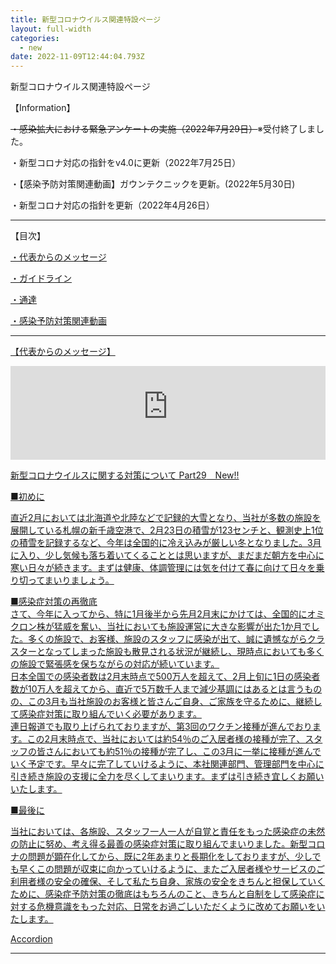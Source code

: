 ```yaml
---
title: 新型コロナウイルス関連特設ページ
layout: full-width
categories:
  - new
date: 2022-11-09T12:44:04.793Z
---
```

<p class="text-lg text-center font-bold">新型コロナウイルス関連特設ページ</p>

<p class="text-xm text-blue-500 text-center font-bold">【Information】</p>

<span class="text-xs"><s>・感染拡大における緊急アンケートの実施（2022年7月29日）</s>※受付終了しました。</span>

<span class="text-xs">・新型コロナ対応の指針をv4.0に更新（2022年7月25日）</span>

<span class="text-xs">・【感染予防対策関連動画】ガウンテクニックを更新。(2022年5月30日)</span>

<span class="text-xs">・新型コロナ対応の指針を更新（2022年4月26日）</span>

<hr>

<p class="text-xm text-blue-500 text-center font-bold">【目次】</span> 



<span class="text-xs text-left text-blue-500 font-bold"><a href="/app/s96da70f606bae585/pa64dad74a5d11932/" ><u>・代表からのメッセージ</u></span></a></div><br>



<span class="text-xs text-left  text-blue-500 font-bold"><a href="/app/s96da70f606bae585/pa64dad74a5d11932/"><u>・ガイドライン</u></span></a></div><br>



<span class="text-xs text-blue-500 text-left text-fold u﻿nderline"><a href="/app/s96da70f606bae585/pa64dad74a5d11932/" ><u>・通達</u></span></a></div><br>

<span class="text-xs text-blue-500 text-left text-fold u﻿nderline"><a href="#感染予防対策動画" ><u>・感染予防対策関連動画</u>
 <hr></div>



<p class="text-lg text-blue-500 text-center font-bold">【代表からのメッセージ】</span> 



<!--StartFragment-->



<div class="flex items-center justify-center" > <div class ="max-w-sm"> <iframe src="https://www.youtube-nocookie.com/embed/p6h-rYSVX90?start=13"width="100%" frameborder="0" allowfullscreen="allowfullscreen"></iframe></div></div>

<!--EndFragment-->



<span class="text-xs text-xm text-yellow-500 font-bold">新型コロナウイルスに関する対策について Part29</span><span class="text-xs text-red-600 font-bold">　New!!</span>

<span class="text-xs text-left">■初めに<br> </span>

<span class="text-xs text-left">直近2月においては北海道や北陸などで記録的大雪となり、当社が多数の施設を展開している札幌の新千歳空港で、2月23日の積雪が123センチと、観測史上1位の積雪を記録するなど、今年は全国的に冷え込みが厳しい冬となりました。3月に入り、少し気候も落ち着いてくることとは思いますが、まだまだ朝方を中心に寒い日々が続きます。まずは健康、体調管理には気を付けて春に向けて日々を乗り切ってまいりましょう。</span>

<span class="text-xs text-left">■感染症対策の再徹底<br></span>さて、今年に入ってから、特に1月後半から先月2月末にかけては、全国的にオミクロン株が猛威を奮い、当社においても施設運営に大きな影響が出た1か月でした。多くの施設で、お客様、施設のスタッフに感染が出て、誠に遺憾ながらクラスターとなってしまった施設も散見される状況が継続し、現時点においても多くの施設で緊張感を保ちながらの対応が続いています。</span><br><span class="text-xs text-left">日本全国での感染者数は2月末時点で500万人を超えて、2月上旬に1日の感染者数が10万人を超えてから、直近で5万数千人まで減少基調にはあるとは言うものの、この3月も当社施設のお客様と皆さんご自身、ご家族を守るために、継続して感染症対策に取り組んでいく必要があります。<br> 連日報道でも取り上げられておりますが、第3回のワクチン接種が進んでおります。この2月末時点で、当社においては約54％のご入居者様の接種が完了、スタッフの皆さんにおいても約51％の接種が完了し、この3月に一挙に接種が進んでいく予定です。早々に完了していけるように、本社関連部門、管理部門を中心に引き続き施設の支援に全力を尽くしてまいります。まずは引き続き宜しくお願いいたします。</span>

<span class="text-xs text-left">■最後に</span>

<span class="text-xs text-left">当社においては、各施設、スタッフ一人一人が自覚と責任をもった感染症の未然の防止に努め、考え得る最善の感染症対策に取り組んでまいりました。新型コロナの問題が顕在化してから、既に2年あまりと長期化をしておりますが、少しでも早くこの問題が収束に向かっていけるように、またご入居者様やサービスのご利用者様の安全の確保、そして私たち自身、家族の安全をきちんと担保していくために、感染症予防対策の徹底はもちろんのこと、きちんと自制をして感染症に対する危機意識をもった対応、日常をお過ごしいただくように改めてお願いをいたします。</span></span>

A﻿ccordion
<hr>